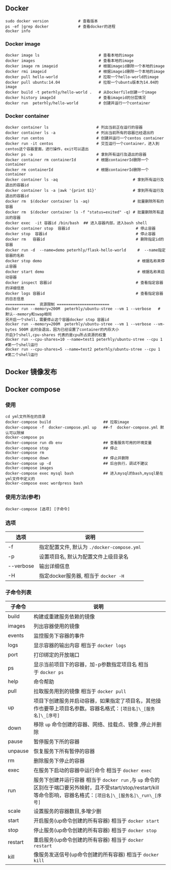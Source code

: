## Docker
```
sudo docker version             # 查看版本
ps -ef |grep docker             # 查看docker的进程
docker info
```
### Docker image
```
docker image ls                          # 查看本地的image
docker images                            # 查看本地的image
docker image rm imageid                  # 根据imageid删除一个本地的image
docker rmi imageid						 # 根据imageid删除一个本地的image
docker pull hello-world                  # 拉取一个hello-world的image
docker pull ubuntu:14.04                 # 拉取一个ubuntu版本为14.04的image
docker build -t peterhly/hello-world .   # 从Dockerfile创建一个image
docker history imageId                   # 查看imageid的分层情况
docker run  peterhly/hello-world         # 创建并运行一个container
```
### Docker container
```
docker container ls                     # 列出当前正在运行的容器
docker container ls -a                  # 列出当前所有的容器已经退出的
docker run centos  			            # 创建并运行一个centos container
docker run -it centos                   # 交互运行一个container，进入到centos这个容器里面，进行操作，exit可以退出
docker ps -a                            # 拿到所有运行及退出的容器
docker container rm containerId         # 根据containerId删除一个container
docker rm containerId                   # 根据containerId删除一个container 
docker container ls -aq                                 # 拿到所有运行及退出的容器id
docker container ls -a |awk '{print $1}'                # 拿到所有运行及退出的容器id
docker rm  $(docker container ls -aq)  					# 批量删除所有的容器
docker rm  $(docker container ls -f "status=exited" -q) # 批量删除所有退出的容器
docker exec  -it 容器id /bin/bash  ## 进入容器内部，进入bash shell
docker container stop  容器id                             # 停止容器
docker stop  容器id                                       # 停止容器
docker rm   容器id                                        # 删除指定id的容器
docker run -d  --name=demo peterhly/flask-hello-world     #  --name指定容器的名称
docker stop demo                                          # 根据名称来停止容器
docker start demo                                         # 根据名称来启动容器
docker inspect 容器id                                     # 查看指定容器的详细信息
docker logs 容器id                                        # 查看指定容器的日志信息
=============  资源限制 =======================
docker run --memory=200M  peterhly/ubuntu-stree --vm 1 --verbose   # 默认--memory和swap相同
另开启一个shell，需要停止这个容器docker stop 容器id
docker run --memory=200M  peterhly/ubuntu-stree --vm 1 --verbose --vm-bytes 500M 此时会退出，因为已经设置了container的内存大小
开启3个shell,cpu-shares 代表的是cpu所占资源的权重
docker run --cpu-shares=10 --name=test1 peterhly/ubuntu-stree --cpu 1   #第一个shell运行
docker run --cpu-shares=5 --name=test2 peterhly/ubuntu-stree --cpu 1    #第二个shell运行	
```
## Docker 镜像发布

## Docker compose

### 使用
```
cd yml文件所在的目录 
docker-compose build                       ## 拉取image
docker-compose -f  docker-compose.yml up   ##-f  docker-compose.yml 默认可以除掉
docker-compose ps 
docker-compose run db env                  ## 查看服务可用的环境变量
docker-compose stop   					   ## 停止
docker-compose rm
docker-compose down                        ## 停止并删除
docker-compose up -d                       ## 后台执行，调试不建议
docker-compose images 
docker-compose exec mysql bash             ## 进入mysql的bash,mysql是在yml文件中定义的
docker-compose exec wordpress bash
```
### 使用方法(参考)
```
docker-compose [选项] [子命令]
```

### 选项

| 选项      | 说明                                        |
| --------- | ------------------------------------------- |
| -f        | 指定配置文件, 默认为 `./docker-compose.yml` |
| -p        | 设置项目名, 默认为配置文件上级目录名        |
| --verbose | 输出详细信息                                |
| -H        | 指定docker服务器, 相当于 `docker -H`        |



### 子命令列表

| 子命令  | 说明                                                         |
| ------- | ------------------------------------------------------------ |
| build   | 构建或重建服务依赖的镜像                                     |
| images  | 列出容器使用的镜像                                           |
| events  | 监控服务下容器的事件                                         |
| logs    | 显示容器的输出内容 相当于 `docker logs`                      |
| port    | 打印绑定的开放端口                                           |
| ps      | 显示当前项目下的容器，加-p参数指定项目名 相当于 `docker ps`  |
| help    | 命令帮助                                                     |
| pull    | 拉取服务用到的镜像 相当于 `docker pull`                      |
| up      | 项目下创建服务并启动容器，如果指定了项目名，其他操作也要带上项目名参数。容器名格式：`[项目名]\_[服务名]\_[序号]` |
| down    | 移除 `up` 命令创建的容器、网络、挂载点、镜像 ,停止并删除     |
| pause   | 暂停服务下所的容器                                           |
| unpause | 恢复服务下所有暂停的容器                                     |
| rm      | 删除服务下停止的容器                                         |
| exec    | 在服务下启动的容器中运行命令 相当于 `docker exec`            |
| run     | 服务下创建并运行容器 相当于 `docker run` ,与 `up` 命令的区别在于端口要另外映射，且不受start/stop/restart/kill等命令影响，容器名格式：`[项目名]\_[服务名]\_run\_[序号]` |
| scale   | 设置服务的容器数目,多增少删                                  |
| start   | 开启服务(up命令创建的所有容器) 相当于 `docker start`         |
| stop    | 停止服务(up命令创建的所有容器) 相当于 `docker stop`          |
| restart | 重启服务(up命令创建的所有容器) 相当于 `docker restart`       |
| kill    | 像服务发送信号(up命令创建的所有容器) 相当于 `docker kill`    |



